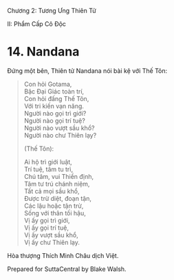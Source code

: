  

Chương 2: Tương Ưng Thiên Tử

II: Phẩm Cấp Cô Ðộc

# 14\. Nandana

Ðứng một bên, Thiên tử Nandana nói bài kệ với Thế Tôn:

> Con hỏi Gotama,  
> Bậc Ðại Giác toàn trí,  
> Con hỏi đấng Thế Tôn,  
> Với tri kiến vạn năng.  
> Người nào gọi trì giới?  
> Người nào gọi trí tuệ?  
> Người nào vượt sầu khổ?  
> Người nào chư Thiên lạy?
> 
> (Thế Tôn):
> 
> Ai hộ trì giới luật,  
> Trí tuệ, tâm tu trì,  
> Chú tâm, vui Thiền định,  
> Tâm tư trú chánh niệm,  
> Tất cả mọi sầu khổ,  
> Ðược trừ diệt, đoạn tận,  
> Các lậu hoặc tận trừ,  
> Sống với thân tối hậu,  
> Vị ấy gọi trì giới,  
> Vị ấy gọi trí tuệ,  
> Vị ấy vượt sầu khổ,  
> Vị ấy chư Thiên lạy.

Hòa thượng Thích Minh Châu dịch Việt.

Prepared for SuttaCentral by Blake Walsh.